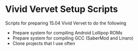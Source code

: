 # Vivid Vervet Setup Scripts
Scripts for preparing 15.04 Vivid Vervet to do the following
* Prepare system for compiling Android Lollipop ROMs
* Prepare system for compiling GCC (SaberMod and Linaro)
* Clone projects that I use often 
